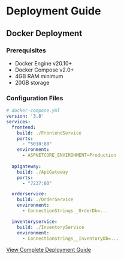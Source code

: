 # Deployment Guide

## Docker Deployment

### Prerequisites
- Docker Engine v20.10+
- Docker Compose v2.0+
- 4GB RAM minimum
- 20GB storage

### Configuration Files
```yaml
# docker-compose.yml
version: '3.8'
services:
  frontend:
    build: ./FrontendService
    ports:
      - "5010:80"
    environment:
      - ASPNETCORE_ENVIRONMENT=Production
      
  apigateway:
    build: ./ApiGateway
    ports:
      - "7237:80"

  orderservice:
    build: ./OrderService
    environment:
      - ConnectionStrings__OrderDb=...

  inventoryservice:
    build: ./InventoryService
    environment:
      - ConnectionStrings__InventoryDb=...
```

[View Complete Deployment Guide](docker-deployment.md)
